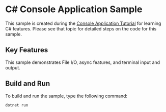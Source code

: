 # C# Console Application Sample

This sample is created during the [Console Application Tutorial](https://docs.microsoft.com/dotnet/csharp/tutorials/console-teleprompter)
for learning C# features. Please see that topic for detailed steps on the code
for this sample.

## Key Features

This sample demonstrates File I/O, async features, and terminal input and output.

## Build and Run

To build and run the sample, type the following command:

`dotnet run`
